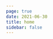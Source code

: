 ```yaml
---
page: true
date: 2021-06-30
title: home
sidebar: false
---
```

<script setup>
import Page from "./.vitepress/theme/components/Page.vue";
import { useData } from "vitepress";
const { theme } = useData();
const pageSize = theme.value.pageSize; 
a
const posts = theme.value.posts.slice(0,10)
</script>
<Page :posts="posts" :pageCurrent="1" :pagesNum="3" />
